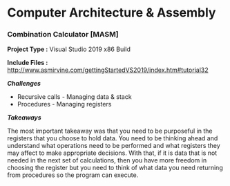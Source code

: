 # Computer Architecture & Assembly
### Combination Calculator [MASM]

**Project Type :** Visual Studio 2019 x86 Build

**Include Files :** http://www.asmirvine.com/gettingStartedVS2019/index.htm#tutorial32

*__Challenges__*
* Recursive calls - Managing data & stack
* Procedures - Managing registers

*__Takeaways__*

The most important takeaway was that you need to be purposeful in the registers that
you choose to hold data. You need to be thinking ahead and understand what operations
need to be performed and what registers they may affect to make appropriate decisions.
With that, if it is data that is not needed in the next set of calculations, then you
have more freedom in choosing the register but you need to think of what data you need
returning from procedures so the program can execute.
